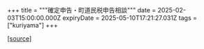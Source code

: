 +++
title = """確定申告・町道民税申告相談"""
date = 2025-02-03T15:00:00.000Z
expiryDate = 2025-05-10T17:21:27.031Z
tags = ["kuriyama"]
+++


[[source]](https://www.town.kuriyama.hokkaido.jp/soshiki/33/918.html)
